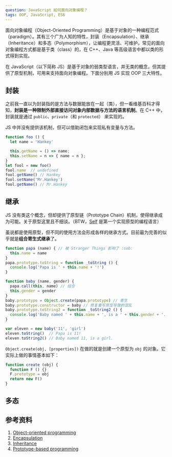 ```yaml
---
question: JavaScript 如何面向对象编程？
tags: OOP, JavaScript, ES6
---
```


面向对象编程（Object-Oriented Programming）是基于对象的一种编程范式（paradigm）。其有三个广为人知的特性，封装（Encapsulation）、继承（Inheritance）和多态（Polymorphism），让编程更灵活、可维护。常见的面向对象编程方式都是基于类（class）的，在 C++、Java 等高级语言中都以类的形式得到实现。

在 JavaScript（以下简称 JS）是基于对象的弱类型语言，并无类的概念，但其提供了原型机制，可用来支持面向对象编程。下面分别用 JS 实现 OOP 三大特性。

## 封装

之前我一直以为封装指的是方法与数据能放在一起（类），但一看维基百科才得知，**封装是一种限制外部直接访问对象内部数据与方法的语言机制**。在 C++ 中，封装就是通过 `public`、`private`（和 `protected`） 来实现的。

JS 中并没有提供该机制，但可以借助闭包来实现私有变量与方法。

```javascript
function foo () {
  let name = 'Hankey'

  this.getName = () => name;
  this.setName = n => { name = n };
}
let fool = new foo()
fool.name  // undefined
fool.getName() // Hankey
fool.setName('Mr.Hankey')
fool.getName() // Mr.Hankey
```

## 继承

JS 没有类这个概念，但却提供了原型链（Prototype Chain）机制，使得继承成为可能。关于原型这里且不细谈。（BTW，[Self][5] 是第一个实现原型的编程语言）

虽说都是使用原型，但不同的使用方法会形成各样的继承方式。目前最为完善的似乎就是**组合寄生式继承**了。

```javascript
function papa (name) { // 被 Stranger Things 影响了 :sob:
  this.name = name
}
papa.prototype.toString = function _toString () {
  console.log('Papa is ' + this.name + '!')
}

function baby (name, gender) {
  papa.call(this, name) // 组合
  this.gender = gender
}
baby.prototype = Object.create(papa.prototype) // 寄生
baby.prototype.constructor = baby // 修复重写原型导致的混乱
baby.prototype.toString2 = function _toString2 () {
  console.log('Baby named ' + this.name + ', is a ' + this.gender + '.');
}

var eleven = new baby('11', 'girl')
eleven.toString()  // Papa is 11!
eleven.toString2() // Baby named 11, is a girl.
```

`Object.create(obj, [properties])` 在做的就是创建一个原型为 `obj` 的对象。它实际上做的事情基本如下：

```javascript
function create (obj) {
  function F () {}
  F.prototype = obj
  return new F()
}
```

## 多态

## 参考资料

1. [Object-oriented programming][1]
2. [Encapsulation][2]
3. [Inheritance][3]
4. [Prototype-based programming][4]

[1]: https://en.wikipedia.org/wiki/Object-oriented_programming
[2]: https://en.wikipedia.org/wiki/Encapsulation_(computer_programming)
[3]: https://en.wikipedia.org/wiki/Inheritance_(object-oriented_programming)
[4]: https://en.wikipedia.org/wiki/Prototype-based_programming
[5]: http://bibliography.selflanguage.org/_static/self-power.pdf
